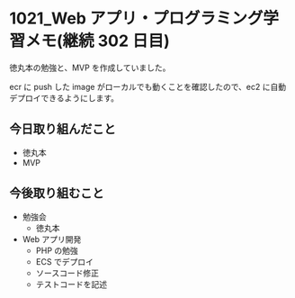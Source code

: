 # 1021_Web アプリ・プログラミング学習メモ(継続 302 日目)

徳丸本の勉強と、MVP を作成していました。

ecr に push した image がローカルでも動くことを確認したので、ec2 に自動デプロイできるようにします。

## 今日取り組んだこと

- 徳丸本
- MVP

## 今後取り組むこと

- 勉強会
  - 徳丸本
- Web アプリ開発
  - PHP の勉強
  - ECS でデプロイ
  - ソースコード修正
  - テストコードを記述
